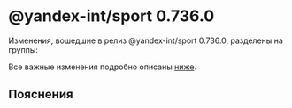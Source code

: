 # @yandex-int/sport 0.736.0

<!-- ЧЕЛОВЕЧЕСКОЕ ВСТУПЛЕНИЕ -->

Изменения, вошедшие в релиз @yandex-int/sport 0.736.0, разделены на группы:

Все важные изменения подробно описаны [ниже](#Пояснения).

## Пояснения

